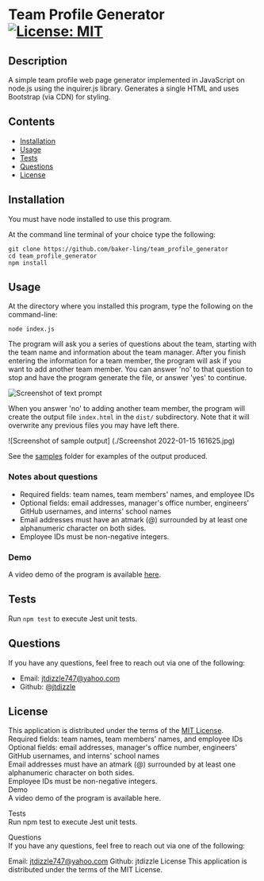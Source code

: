 # Team Profile Generator [![License: MIT](https://img.shields.io/badge/License-MIT-yellow.svg)](https://opensource.org/licenses/MIT)

## Description

A simple team profile web page generator implemented in JavaScript on node.js using the inquirer.js library. Generates a single HTML and uses Bootstrap (via CDN) for styling.

## Contents

- [Installation](#installation)
- [Usage](#usage)
- [Tests](#tests)
- [Questions](#questions)
- [License](#license)

## Installation

You must have node installed to use this program.

At the command line terminal of your choice type the following:

```
git clone https://github.com/baker-ling/team_profile_generator
cd team_profile_generator
npm install
```

## Usage

At the directory where you installed this program, type the following on the command-line:

```
node index.js
```

The program will ask you a series of questions about the team, starting with the team name and information about the team manager. After you finish entering the information for a team member, the program will ask if you want to add another team member. You can answer 'no' to that question to stop and have the program generate the file, or answer 'yes' to continue.

![Screenshot of text prompt](./screen_captures/prompt_sequence_screenshot.png)

When you answer 'no' to adding another team member, the program will create the output file `index.html` in the `dist/` subdirectory. Note that it will overwrite any previous files you may have left there.

![Screenshot of sample output] (./Screenshot 2022-01-15 161625.jpg)

See the [samples](./samples) folder for examples of the output produced.

### Notes about questions

- Required fields: team names, team members' names, and employee IDs
- Optional fields: email addresses, manager's office number, engineers' GitHub usernames, and interns' school names
- Email addresses must have an atmark (@) surrounded by at least one alphanumeric character on both sides.
- Employee IDs must be non-negative integers.

### Demo

A video demo of the program is available [here](./screen_captures/demo.mp4).

## Tests

Run `npm test` to execute Jest unit tests.

## Questions

If you have any questions, feel free to reach out via one of the following:

- Email: [jtdizzle747@yahoo.com](mailto:jtdizzle747@yahoo.com)
- Github: [@jtdizzle](https://github.com/jtdizzle)

## License

This application is distributed under the terms of the [MIT License](./LICENSE).  
Required fields: team names, team members' names, and employee IDs  
Optional fields: email addresses, manager's office number, engineers' GitHub usernames, and interns' school names  
Email addresses must have an atmark (@) surrounded by at least one alphanumeric character on both sides.  
Employee IDs must be non-negative integers.  
Demo  
A video demo of the program is available here.

Tests  
Run npm test to execute Jest unit tests.

Questions  
If you have any questions, feel free to reach out via one of the following:

Email: jtdizzle747@yahoo.com
Github: jtdizzle
License
This application is distributed under the terms of the MIT License.
